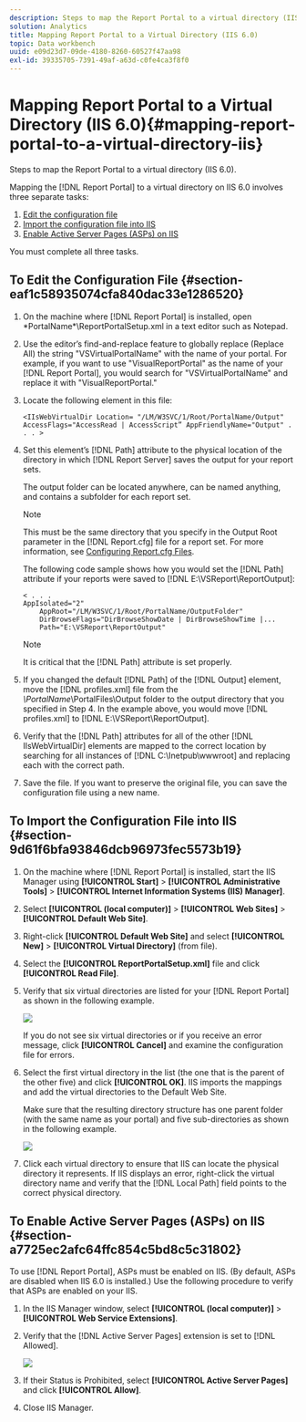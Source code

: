 ```yaml
---
description: Steps to map the Report Portal to a virtual directory (IIS 6.0).
solution: Analytics
title: Mapping Report Portal to a Virtual Directory (IIS 6.0)
topic: Data workbench
uuid: e09d23d7-09de-4180-8260-60527f47aa98
exl-id: 39335705-7391-49af-a63d-c0fe4ca3f8f0
---
```

# Mapping Report Portal to a Virtual Directory (IIS 6.0){#mapping-report-portal-to-a-virtual-directory-iis}

Steps to map the Report Portal to a virtual directory (IIS 6.0).

 Mapping the [!DNL Report Portal] to a virtual directory on IIS 6.0 involves three separate tasks:

1. [Edit the configuration file](../../../../home/c-rpt-oview/c-install-rpt-port/c-virtual-dir/c-map-rpt-port-vdir-6.md#section-eaf1c58935074cfa840dac33e1286520) 
1. [Import the configuration file into IIS](../../../../home/c-rpt-oview/c-install-rpt-port/c-virtual-dir/c-map-rpt-port-vdir-6.md#section-9d61f6bfa93846dcb96973fec5573b19) 
1. [Enable Active Server Pages (ASPs) on IIS](../../../../home/c-rpt-oview/c-install-rpt-port/c-virtual-dir/c-map-rpt-port-vdir-6.md#section-a7725ec2afc64ffc854c5bd8c5c31802)

You must complete all three tasks.

## To Edit the Configuration File {#section-eaf1c58935074cfa840dac33e1286520}

1. On the machine where [!DNL Report Portal] is installed, open \*PortalName*\ReportPortalSetup.xml in a text editor such as Notepad. 

1. Use the editor’s find-and-replace feature to globally replace (Replace All) the string "VSVirtualPortalName" with the name of your portal. For example, if you want to use "VisualReportPortal" as the name of your [!DNL Report Portal], you would search for "VSVirtualPortalName" and replace it with "VisualReportPortal." 
1. Locate the following element in this file: 

   ```
   <IIsWebVirtualDir Location= "/LM/W3SVC/1/Root/PortalName/Output" AccessFlags="AccessRead | AccessScript” AppFriendlyName="Output" . . . >
   ```

1. Set this element’s [!DNL Path] attribute to the physical location of the directory in which [!DNL Report Server] saves the output for your report sets.

   The output folder can be located anywhere, can be named anything, and contains a subfolder for each report set.

   >[!NOTE]
   >
   >This must be the same directory that you specify in the Output Root parameter in the [!DNL Report.cfg] file for a report set. For more information, see [Configuring Report.cfg Files](../../../../home/c-rpt-oview/c-admin-rpt/c-config-rpt-files.md#concept-cf4b95344fcb4c8c877db91e5f1d345d).

   The following code sample shows how you would set the [!DNL Path] attribute if your reports were saved to [!DNL E:\VSReport\ReportOutput]:

   ```
   < . . . 
   AppIsolated="2" 
       AppRoot="/LM/W3SVC/1/Root/PortalName/OutputFolder" 
       DirBrowseFlags="DirBrowseShowDate | DirBrowseShowTime |...  
       Path="E:\VSReport\ReportOutput"
   ```

   >[!NOTE]
   >
   >It is critical that the [!DNL Path] attribute is set properly.

1. If you changed the default [!DNL Path] of the [!DNL Output] element, move the [!DNL profiles.xml] file from the *\PortalName*\PortalFiles\Output folder to the output directory that you specified in Step 4. In the example above, you would move [!DNL profiles.xml] to [!DNL E:\VSReport\ReportOutput]. 

1. Verify that the [!DNL Path] attributes for all of the other [!DNL IIsWebVirtualDir] elements are mapped to the correct location by searching for all instances of [!DNL C:\Inetpub\wwwroot] and replacing each with the correct path. 

1. Save the file. If you want to preserve the original file, you can save the configuration file using a new name.

## To Import the Configuration File into IIS {#section-9d61f6bfa93846dcb96973fec5573b19}

1. On the machine where [!DNL Report Portal] is installed, start the IIS Manager using **[!UICONTROL Start]** > **[!UICONTROL Administrative Tools]** > **[!UICONTROL Internet Information Systems (IIS) Manager]**. 

1. Select **[!UICONTROL (local computer)]** > **[!UICONTROL Web Sites]** > **[!UICONTROL Default Web Site]**. 

1. Right-click **[!UICONTROL Default Web Site]** and select **[!UICONTROL New]** > **[!UICONTROL Virtual Directory]** (from file). 

1. Select the **[!UICONTROL ReportPortalSetup.xml]** file and click **[!UICONTROL Read File]**. 

1. Verify that six virtual directories are listed for your [!DNL Report Portal] as shown in the following example.

   ![](assets/rptPort_dia_VirDirs.png)

   If you do not see six virtual directories or if you receive an error message, click **[!UICONTROL Cancel]** and examine the configuration file for errors. 

1. Select the first virtual directory in the list (the one that is the parent of the other five) and click **[!UICONTROL OK]**. IIS imports the mappings and add the virtual directories to the Default Web Site.

   Make sure that the resulting directory structure has one parent folder (with the same name as your portal) and five sub-directories as shown in the following example.

   ![](assets/rptPort_scrn_VirDirs_Installed.png)

1. Click each virtual directory to ensure that IIS can locate the physical directory it represents. If IIS displays an error, right-click the virtual directory name and verify that the [!DNL Local Path] field points to the correct physical directory.

## To Enable Active Server Pages (ASPs) on IIS {#section-a7725ec2afc64ffc854c5bd8c5c31802}

To use [!DNL Report Portal], ASPs must be enabled on IIS. (By default, ASPs are disabled when IIS 6.0 is installed.) Use the following procedure to verify that ASPs are enabled on your IIS.

1. In the IIS Manager window, select **[!UICONTROL (local computer)]** > **[!UICONTROL Web Service Extensions]**. 
1. Verify that the [!DNL Active Server Pages] extension is set to [!DNL Allowed].

   ![](assets/report_aspenable.png)

1. If their Status is Prohibited, select **[!UICONTROL Active Server Pages]** and click **[!UICONTROL Allow]**. 
1. Close IIS Manager.
